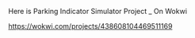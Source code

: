 Here is Parking Indicator Simulator Project _ On Wokwi

https://wokwi.com/projects/438608104469511169  
